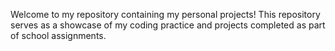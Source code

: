 Welcome to my repository containing my personal projects! This repository serves as a showcase of my coding practice and projects completed as part of school assignments.
